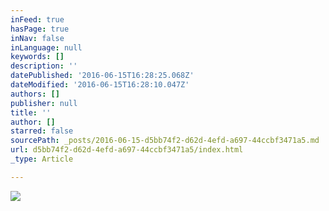 ```yaml
---
inFeed: true
hasPage: true
inNav: false
inLanguage: null
keywords: []
description: ''
datePublished: '2016-06-15T16:28:25.068Z'
dateModified: '2016-06-15T16:28:10.047Z'
authors: []
publisher: null
title: ''
author: []
starred: false
sourcePath: _posts/2016-06-15-d5bb74f2-d62d-4efd-a697-44ccbf3471a5.md
url: d5bb74f2-d62d-4efd-a697-44ccbf3471a5/index.html
_type: Article

---
```

![](https://the-grid-user-content.s3-us-west-2.amazonaws.com/6e7220c9-cdca-4f8e-9032-9f85d390c069.png)
